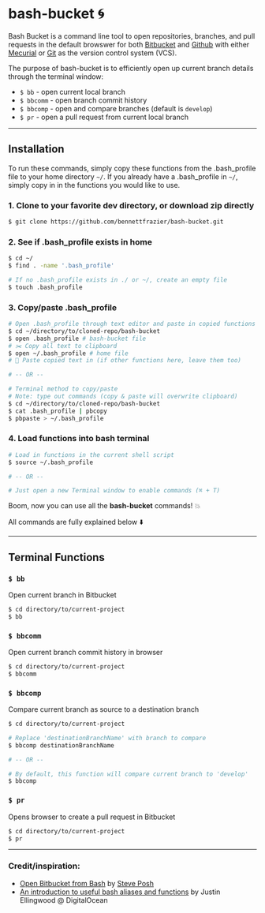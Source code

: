 # bash-bucket 🌀
Bash Bucket is a command line tool to open repositories, branches, and pull requests in the default browswer for both [Bitbucket](http://bitbucket.org/) and [Github](https://github.com/) with either [Mecurial](https://www.mercurial-scm.org/) or [Git](https://git-scm.com/) as the version control system (VCS).

The purpose of bash-bucket is to efficiently open up current branch details through the terminal window:
- `$ bb` - open current local branch
- `$ bbcomm` - open branch commit history
- `$ bbcomp` - open and compare branches (default is `develop`)
- `$ pr` - open a pull request from current local branch

---------

## Installation

To run these commands, simply copy these functions from the .bash_profile file to your home directory `~/`. If you already have a .bash_profile in `~/`, simply copy in in the functions you would like to use.

### 1. Clone to your favorite dev directory, or download zip directly
```sh
$ git clone https://github.com/bennettfrazier/bash-bucket.git
```

### 2. See if .bash_profile exists in home
```sh
$ cd ~/
$ find . -name '.bash_profile'

# If no .bash_profile exists in ./ or ~/, create an empty file
$ touch .bash_profile
```

### 3. Copy/paste .bash_profile
```sh
# Open .bash_profile through text editor and paste in copied functions
$ cd ~/directory/to/cloned-repo/bash-bucket
$ open .bash_profile # bash-bucket file
# ✂️ Copy all text to clipboard
$ open ~/.bash_profile # home file
# 📑 Paste copied text in (if other functions here, leave them too)

# -- OR --  

# Terminal method to copy/paste
# Note: type out commands (copy & paste will overwrite clipboard)
$ cd ~/directory/to/cloned-repo/bash-bucket
$ cat .bash_profile | pbcopy
$ pbpaste > ~/.bash_profile
```
### 4. Load functions into bash terminal
```sh
# Load in functions in the current shell script
$ source ~/.bash_profile

# -- OR --

# Just open a new Terminal window to enable commands (⌘ + T)
```
Boom, now you can use all the **bash-bucket** commands! 💥

All commands are fully explained below ⬇️

---------

## Terminal Functions
### `$ bb`
Open current branch in Bitbucket
``` sh
$ cd directory/to/current-project
$ bb
```
### `$ bbcomm`
Open current branch commit history in browser
``` sh
$ cd directory/to/current-project
$ bbcomm
```
### `$ bbcomp`
Compare current branch as source to a destination branch
``` sh
$ cd directory/to/current-project

# Replace 'destinationBranchName' with branch to compare
$ bbcomp destinationBranchName

# -- OR --

# By default, this function will compare current branch to 'develop'
$ bbcomp
```
### `$ pr`
Opens browser to create a pull request in Bitbucket
``` sh
$ cd directory/to/current-project
$ pr
```

---------

### Credit/inspiration:
- [Open Bitbucket from Bash](http://hgtip.com/tips/advanced/2009-10-08-open-Bitbucket-from-bash/) by [Steve Posh](http://stevelosh.com/)
- [An introduction to useful bash aliases and functions](https://www.digitalocean.com/community/tutorials/an-introduction-to-useful-bash-aliases-and-functions) by Justin Ellingwood @ DigitalOcean
